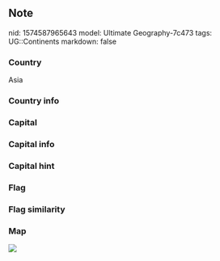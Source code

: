 ## Note
nid: 1574587965643
model: Ultimate Geography-7c473
tags: UG::Continents
markdown: false

### Country
Asia

### Country info


### Capital


### Capital info


### Capital hint


### Flag


### Flag similarity


### Map
<img src="ug-map-asia-nobox.png">
